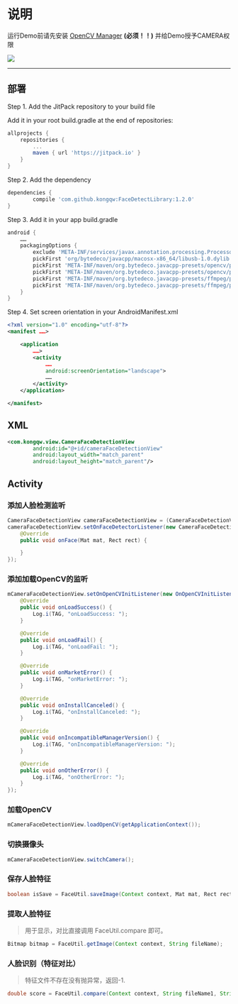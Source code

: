 # 说明

运行Demo前请先安装 [OpenCV Manager](https://github.com/kongqw/KqwFaceDetectionDemo/tree/master/OpenCVManager) **(必须！！)**
并给Demo授予CAMERA权限

[![](https://jitpack.io/v/kongqw/FaceDetectLibrary.svg)](https://jitpack.io/#kongqw/FaceDetectLibrary)


------------

## 部署

Step 1. Add the JitPack repository to your build file

Add it in your root build.gradle at the end of repositories:

``` gradle
allprojects {
    repositories {
        ...
        maven { url 'https://jitpack.io' }
    }
}
```

Step 2. Add the dependency

``` gradle
dependencies {
        compile 'com.github.kongqw:FaceDetectLibrary:1.2.0'
}
```


Step 3. Add it in your app build.gradle

``` gradle
android {
    ……
    packagingOptions {
        exclude 'META-INF/services/javax.annotation.processing.Processor'
        pickFirst 'org/bytedeco/javacpp/macosx-x86_64/libusb-1.0.dylib'
        pickFirst 'META-INF/maven/org.bytedeco.javacpp-presets/opencv/pom.properties'
        pickFirst 'META-INF/maven/org.bytedeco.javacpp-presets/opencv/pom.xml'
        pickFirst 'META-INF/maven/org.bytedeco.javacpp-presets/ffmpeg/pom.properties'
        pickFirst 'META-INF/maven/org.bytedeco.javacpp-presets/ffmpeg/pom.xml'
    }
}
```

Step 4. Set screen orientation in your AndroidManifest.xml
``` xml
<?xml version="1.0" encoding="utf-8"?>
<manifest ……>

    <application
        ……>
        <activity
            ……
            android:screenOrientation="landscape">
            ……
        </activity>
    </application>

</manifest>
```

## XML

``` xml
<com.kongqw.view.CameraFaceDetectionView
        android:id="@+id/cameraFaceDetectionView"
        android:layout_width="match_parent"
        android:layout_height="match_parent"/>
```

## Activity

### 添加人脸检测监听

``` java
CameraFaceDetectionView cameraFaceDetectionView = (CameraFaceDetectionView) findViewById(R.id.cameraFaceDetectionView);
cameraFaceDetectionView.setOnFaceDetectorListener(new CameraFaceDetectionView.OnFaceDetectorListener() {
    @Override
    public void onFace(Mat mat, Rect rect) {

    }
});
```

### 添加加载OpenCV的监听

``` java
mCameraFaceDetectionView.setOnOpenCVInitListener(new OnOpenCVInitListener() {
    @Override
    public void onLoadSuccess() {
        Log.i(TAG, "onLoadSuccess: ");
    }

    @Override
    public void onLoadFail() {
        Log.i(TAG, "onLoadFail: ");
    }

    @Override
    public void onMarketError() {
        Log.i(TAG, "onMarketError: ");
    }

    @Override
    public void onInstallCanceled() {
        Log.i(TAG, "onInstallCanceled: ");
    }

    @Override
    public void onIncompatibleManagerVersion() {
        Log.i(TAG, "onIncompatibleManagerVersion: ");
    }

    @Override
    public void onOtherError() {
        Log.i(TAG, "onOtherError: ");
    }
});
```

### 加载OpenCV

``` java
mCameraFaceDetectionView.loadOpenCV(getApplicationContext());
```

### 切换摄像头

``` java
mCameraFaceDetectionView.switchCamera();
```

### 保存人脸特征

``` java
boolean isSave = FaceUtil.saveImage(Context context, Mat mat, Rect rect, String fileName);
```

### 提取人脸特征

> 用于显示，对比直接调用 FaceUtil.compare 即可。

``` java
Bitmap bitmap = FaceUtil.getImage(Context context, String fileName);
```

### 人脸识别（特征对比）

> 特征文件不存在没有抛异常，返回-1.

``` java
double score = FaceUtil.compare(Context context, String fileName1, String fileName2);
```



